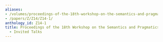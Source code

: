 ```yaml
---
aliases:
- /volumes/proceedings-of-the-18th-workshop-on-the-semantics-and-pragmatics-of-dialogue-invited-talks/
- /papers/Z/Z14/Z14-1/
anthology_id: Z14-1
title: Proceedings of the 18th Workshop on the Semantics and Pragmatics of Dialogue
  - Invited Talks
---
```

